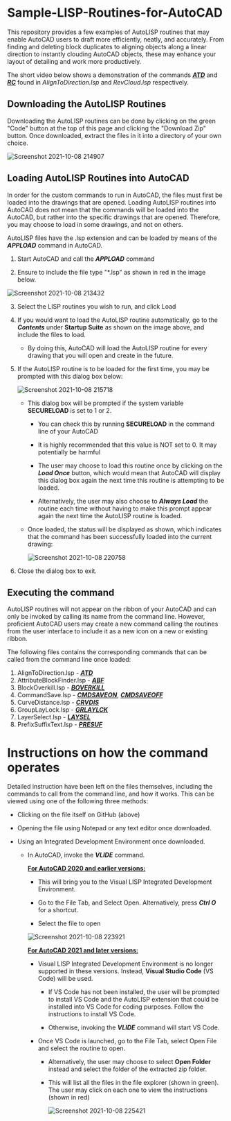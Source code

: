 # Sample-LISP-Routines-for-AutoCAD

This repository provides a few examples of AutoLISP routines that may enable AutoCAD users to draft more efficiently, neatly, and accurately. From finding and deleting block duplicates to aligning objects along a linear direction to instantly clouding AutoCAD objects, these may enhance your layout of detailing and work more productively.

The short video below shows a demonstration of the commands <u>**_ATD_**</u> and <u>**_RC_**</u> found in _AlignToDirection.lsp_ and _RevCloud.lsp_ respectively.

## Downloading the AutoLISP Routines

Downloading the AutoLISP routines can be done by clicking on the green "Code" button at the top of this page and clicking the "Download Zip" button. Once downloaded, extract the files in it into a directory of your own choice.

![Screenshot 2021-10-08 214907](https://user-images.githubusercontent.com/51016179/136544103-fabe9564-5b3d-4101-9cf4-7a885446912f.png)

## Loading AutoLISP Routines into AutoCAD

In order for the custom commands to run in AutoCAD, the files must first be loaded into the drawings that are opened. Loading AutoLISP routines into AutoCAD does not mean that the commands will be loaded into the AutoCAD, but rather into the specific drawings that are opened. Therefore, you may choose to load in some drawings, and not on others.

AutoLISP files have the .lsp extension and can be loaded by means of the **_APPLOAD_** command in AutoCAD. 

1. Start AutoCAD and call the **_APPLOAD_** command

2. Ensure to include the file type "*.lsp" as shown in red in the image below. 

![Screenshot 2021-10-08 213432](https://user-images.githubusercontent.com/51016179/136542190-d5ce773a-f3fd-471c-a552-6986e766de84.png)


3. Select the LISP routines you wish to run, and click Load

4. If you would want to load the AutoLISP routine automatically, go to the **_Contents_** under **Startup Suite** as shown on the image above, and include the files to load.

    - By doing this, AutoCAD will load the AutoLISP routine for every drawing that you will open and create in the future.

5. If the AutoLISP routine is to be loaded for the first time, you may be prompted with this dialog box below:

    ![Screenshot 2021-10-08 215718](https://user-images.githubusercontent.com/51016179/136545120-d83c032e-8980-4708-8f6e-2421e44c3d18.png)

    - This dialog box will be prompted if the system variable **SECURELOAD** is set to 1 or 2.

        - You can check this by running **SECURELOAD** in the command line of your AutoCAD

        - It is highly recommended that this value is NOT set to 0. It may potentially be harmful

        - The user may choose to load this routine once by clicking on the **_Load Once_** button, which would mean that AutoCAD will display this dialog box again the next time this routine is attempting to be loaded.

        - Alternatively, the user may also choose to **_Always Load_** the routine each time without having to make this prompt appear again the next time the AutoLISP routine is loaded.

    - Once loaded, the status will be displayed as shown, which indicates that the command has been successfully loaded into the current drawing:

        ![Screenshot 2021-10-08 220758](https://user-images.githubusercontent.com/51016179/136546317-f8d52c66-3fc3-47e4-a5ee-495e0f87e7b0.png)

6. Close the dialog box to exit.

## Executing the command

AutoLISP routines will not appear on the ribbon of your AutoCAD and can only be invoked by calling its name from the command line. However, proficient AutoCAD users may create a new command calling the routines from the user interface to include it as a new icon on a new or existing ribbon. 

The following files contains the corresponding commands that can be called from the command line once loaded:

1. AlignToDirection.lsp - <u>**_ATD_**</u>
1. AttributeBlockFinder.lsp - <u>**_ABF_**</u>
1. BlockOverkill.lsp - <u>**_BOVERKILL_**</u>
1. CommandSave.lsp - <u>**_CMDSAVEON_**</u>, <u>**_CMDSAVEOFF_**</u>
1. CurveDistance.lsp - <u>**_CRVDIS_**</u>
1. GroupLayLock.lsp - <u>**_GRLAYLCK_**</u>
1. LayerSelect.lsp - <u>**_LAYSEL_**</u>
1. PrefixSuffixText.lsp - <u>**_PRESUF_**</u>

# Instructions on how the command operates

Detailed instruction have been left on the files themselves, including the commands to call from the command line, and how it works. This can be viewed using one of the following three methods:

- Clicking on the file itself on GitHub (above)
- Opening the file using Notepad or any text editor once downloaded.
- Using an Integrated Development Environment once downloaded.
    
    - In AutoCAD, invoke the **_VLIDE_** command.
    
        **<u>For AutoCAD 2020 and earlier versions:</u>**

        - This will bring you to the Visual LISP Integrated Development Environment.

        - Go to the File Tab, and Select Open. Alternatively, press **_Ctrl O_** for a shortcut.

        - Select the file to open

        ![Screenshot 2021-10-08 223921](https://user-images.githubusercontent.com/51016179/136550555-de98d67b-49d3-42fc-b050-c1c4f3b95f7a.png)

        **<u>For AutoCAD 2021 and later versions:</u>**

        - Visual LISP Integrated Development Environment is no longer supported in these versions. Instead, **Visual Studio Code** (VS Code) will be used.

            - If VS Code has not been installed, the user will be prompted to install VS Code and the AutoLISP extension that could be installed into VS Code for coding purposes. Follow the instructions to install VS Code.

            - Otherwise, invoking the **_VLIDE_** command will start VS Code.

        - Once VS Code is launched, go to the File Tab, select Open File and select the routine to open.

            - Alternatively, the user may choose to select **Open Folder** instead and select the folder of the extracted zip folder.

            - This will list all the files in the file explorer (shown in green). The user may click on each one to view the instructions (shown in red)

                ![Screenshot 2021-10-08 225421](https://user-images.githubusercontent.com/51016179/136552445-de03fb3f-2422-4505-9ca3-230420f05f68.png)


